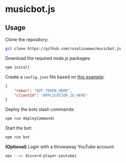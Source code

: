 # musicbot.js
## Usage
Clone the repository:
```bash
git clone https://github.com/rosalinaowo/musicbot.js
```

Download the required node.js packages:
```bash
npm install
```

Create a `config.json` file based on [this example](./config.example.json):
```json
{
    "token": "BOT_TOKEN_HERE",
    "clientId": "APPLICATION_ID_HERE"
}
```

Deploy the bots slash commands:
```bash
npm run deployCommands
```

Start the bot:
```bash
npm run bot
```

**(Optional)** Login with a throwaway YouTube account:
```bash
npx --no discord-player-youtubei
```